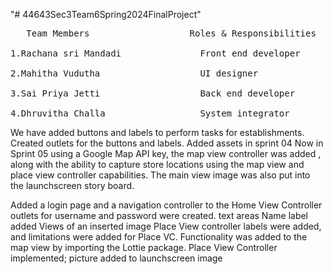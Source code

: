 "# 44643Sec3Team6Spring2024FinalProject" 
<pre>
   Team Members                   Roles & Responsibilities
   
1.Rachana sri Mandadi               Front end developer

2.Mahitha Vudutha                   UI designer

3.Sai Priya Jetti                   Back end developer

4.Dhruvitha Challa                  System integrator
</pre>

We have added  buttons and labels to perform tasks for establishments.
Created outlets for the buttons and labels.
Added assets in sprint 04
Now in Sprint 05 using a Google Map API key, the map view controller was added , along with the ability to capture store locations using the map view and place view controller capabilities. The main view image was also put into the launchscreen story board.

Added a login page and a navigation controller to the Home View Controller
outlets for username and password were created. text areas
Name label added
Views of an inserted image
Place View controller labels were added, and limitations were added for Place VC.
Functionality was added to the map view by importing the Lottie package.
Place View Controller implemented; picture added to launchscreen image
